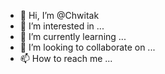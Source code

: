 - 👋 Hi, I’m @Chwitak
- 👀 I’m interested in ...
- 🌱 I’m currently learning ...
- 💞️ I’m looking to collaborate on ...
- 📫 How to reach me ...

<!---
Chwitak/Chwitak is a ✨ special ✨ repository because its `README.md` (this file) appears on your GitHub profile.
You can click the Preview link to take a look at your changes.
--->
